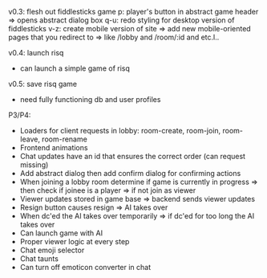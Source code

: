 v0.3: flesh out fiddlesticks game
 p: player's button in abstract game header => opens abstract dialog box
 q-u: redo styling for desktop version of fiddlesticks
 v-z: create mobile version of site => add new mobile-oriented pages that you redirect to => like /lobby and /room/:id and etc.l..

v0.4: launch risq
 - can launch a simple game of risq

v0.5: save risq game
 - need fully functioning db and user profiles

P3/P4:
 - Loaders for client requests in lobby: room-create, room-join, room-leave, room-rename
 - Frontend animations
 - Chat updates have an id that ensures the correct order (can request missing)
 - Add abstract dialog then add confirm dialog for confirming actions
 - When joining a lobby room determine if game is currently in progress => then check if joinee is a player => if not join as viewer
 - Viewer updates stored in game base => backend sends viewer updates
 - Resign button causes resign => AI takes over
 - When dc'ed the AI takes over temporarily => if dc'ed for too long the AI takes over
 - Can launch game with AI
 - Proper viewer logic at every step
 - Chat emoji selector
 - Chat taunts
 - Can turn off emoticon converter in chat
